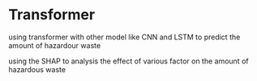 # Transformer
using transformer with other model like CNN and LSTM to predict the amount of hazardour waste


using the SHAP to analysis the effect of various factor on the amount of hazardous waste
